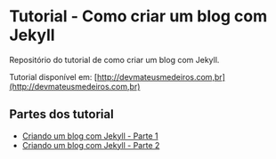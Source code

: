 # Tutorial - Como criar um blog com Jekyll
Repositório do tutorial de como criar um blog com Jekyll.

Tutorial disponível em: [http://devmateusmedeiros.com,br](http://devmateusmedeiros.com,br)

## Partes dos tutorial

- [Criando um blog com Jekyll - Parte 1](http://devmateusmedeiros.com.br/criando-um-blog-com-jekyll-parte-1/)
- [Criando um blog com Jekyll - Parte 2](http://devmateusmedeiros.com.br/criando-um-blog-com-jekyll-parte-2/)
